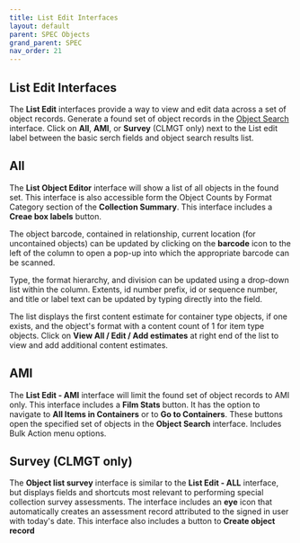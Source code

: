 ```yaml
---
title: List Edit Interfaces
layout: default
parent: SPEC Objects
grand_parent: SPEC
nav_order: 21
---
```


## List Edit Interfaces
The **List Edit** interfaces provide a way to view and edit data across a set of object records. Generate a found set of object records in the [Object Search](https://nypl.github.io/pres-docs/spec/specObjects.html#object-search) interface. Click on **All**, **AMI**, or **Survey** (CLMGT only) next to the List edit label between the basic serch fields and object search results list. 


## All
The **List Object Editor** interface will show a list of all objects in the found set. This interface is also accessible form the Object Counts by Format Category section of the **Collection Summary**. This interface includes a **Creae box labels** button. 

The object barcode, contained in relationship, current location (for uncontained objects) can be updated by clicking on the **barcode** icon to the left of the column to open a pop-up into which the appropriate barcode can be scanned. 

Type, the format hierarchy, and division can be updated using a drop-down list within the column. Extents, id number prefix, id or sequence number, and title or label text can be updated by typing directly into the field. 

The list displays the first content estimate for container type objects, if one exists, and the object's format with a content count of 1 for item type objects. Click on **View All / Edit / Add estimates** at right end of the list to view and add additional content estimates.


## AMI
The **List Edit - AMI** interface will limit the found set of object records to AMI only. This interface includes a **Film Stats** button. It has the option to navigate to **All Items in Containers** or to **Go to Containers**. These buttons open the specified set of objects in the **Object Search** interface. Includes Bulk Action menu options.


## Survey (CLMGT only)
The **Object list survey** interface is similar to the **List Edit - ALL** interface, but displays fields and shortcuts most relevant to performing special collection survey assessments. The interface includes an **eye** icon that automatically creates an assessment record attributed to the signed in user with today's date. This interface also includes a button to **Create object record** 
